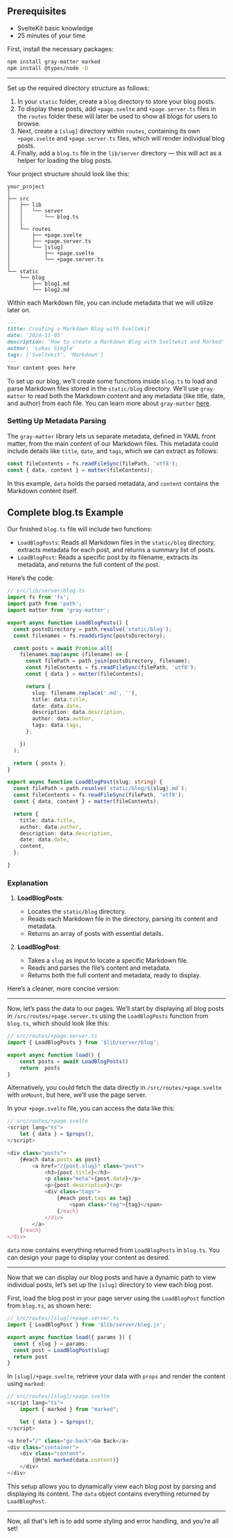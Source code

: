 ## Prerequisites
- SvelteKit basic knowledge
- 25 minutes of your time

First, install the necessary packages:

```bash
npm install gray-matter marked
npm install @types/node -D

```
---

Set up the required directory structure as follows:

1. In your `static` folder, create a `blog` directory to store your blog posts.
2. To display these posts, add `+page.svelte` and `+page.server.ts` files in the `routes` folder these will later be used to show all blogs for users to browse.
3. Next, create a `[slug]` directory within `routes`, containing its own `+page.svelte` and `+page.server.ts` files, which will render individual blog posts.
4. Finally, add a `blog.ts` file in the `lib/server` directory — this will act as a helper for loading the blog posts.

Your project structure should look like this:

```
your_project
│
├── src
│   ├── lib
│   │   └── server
│   │       └── blog.ts
│   │    
│   └── routes
│       ├── +page.svelte 
│       ├── +page.server.ts
│       └── [slug]
│           ├── +page.svelte 
│           └── +page.server.ts
│
└── static
    └── blog
        ├── blog1.md
        └── blog2.md
```

Within each Markdown file, you can include metadata that we will utilize later on.

```blog1.md
---
title: Creating a Markdown Blog with Sveltekit
date: '2024-11-05'
description: 'How to create a Markdown Blog with Sveltekit and Marked'
author: 'Lukas Siegle'
tags: ['Sveltekit', 'Markdown']
---
Your content goes here
```
To set up our blog, we’ll create some functions inside `blog.ts` to load and parse Markdown files stored in the `static/blog` directory. We’ll use `gray-matter` to read both the Markdown content and any metadata (like title, date, and author) from each file. You can learn more about `gray-matter` [here](https://www.npmjs.com/package/gray-matter).

### Setting Up Metadata Parsing

The `gray-matter` library lets us separate metadata, defined in YAML front matter, from the main content of our Markdown files. This metadata could include details like `title`, `date`, and `tags`, which we can extract as follows:

```typescript
const fileContents = fs.readFileSync(filePath, 'utf8');
const { data, content } = matter(fileContents);
```

In this example, `data` holds the parsed metadata, and `content` contains the Markdown content itself.

## Complete blog.ts Example

Our finished `blog.ts` file will include two functions:

- `LoadBlogPosts`: Reads all Markdown files in the `static/blog` directory, extracts metadata for each post, and returns a summary list of posts.
- `LoadBlogPost`: Reads a specific post by its filename, extracts its metadata, and returns the full content of the post.

Here’s the code:

```typescript
// src/lib/server/blog.ts
import fs from 'fs';
import path from 'path';
import matter from 'gray-matter';

export async function LoadBlogPosts() {
  const postsDirectory = path.resolve('static/blog');
  const filenames = fs.readdirSync(postsDirectory);

  const posts = await Promise.all(
    filenames.map(async (filename) => {
      const filePath = path.join(postsDirectory, filename);
      const fileContents = fs.readFileSync(filePath, 'utf8');
      const { data } = matter(fileContents);

      return {
        slug: filename.replace('.md', ''),
        title: data.title,
        date: data.date,
        description: data.description,
        author: data.author,
        tags: data.tags,
      };

    })
  );

  return { posts };
}

export async function LoadBlogPost(slug: string) {
  const filePath = path.resolve(`static/blog/${slug}.md`);
  const fileContents = fs.readFileSync(filePath, 'utf8');
  const { data, content } = matter(fileContents);

  return {
    title: data.title,
    author: data.author,
    description: data.description,
    date: data.date,
    content,
  };

}
```

### Explanation

1. **LoadBlogPosts**:
   - Locates the `static/blog` directory.
   - Reads each Markdown file in the directory, parsing its content and metadata.
   - Returns an array of posts with essential details.

2. **LoadBlogPost**:
   - Takes a `slug` as input to locate a specific Markdown file.
   - Reads and parses the file’s content and metadata.
   - Returns both the full content and metadata, ready to display.


Here’s a cleaner, more concise version:

---

Now, let’s pass the data to our pages. We’ll start by displaying all blog posts in `/src/routes/+page.server.ts` using the `LoadBlogPosts` function from `blog.ts`, which should look like this:

```typescript
// src/routes/+page.server.ts
import { LoadBlogPosts } from '$lib/server/blog';

export async function load() {
    const posts = await LoadBlogPosts()
    return  posts 
}
```

Alternatively, you could fetch the data directly in `/src/routes/+page.svelte` with `onMount`, but here, we’ll use the page server.

In your `+page.svelte` file, you can access the data like this:

```typescript
// src/routes/+page.svelte
<script lang="ts">
    let { data } = $props();
</script>

<div class="posts">
    {#each data.posts as post}
        <a href="/{post.slug}" class="post">
            <h3>{post.title}</h3>
            <p class="meta">{post.date}</p>
            <p>{post.description}</p>
            <div class="tags">
                {#each post.tags as tag}
                    <span class="tag">{tag}</span>
                {/each}
            </div>
        </a>
    {/each}
</div>
```

`data` now contains everything returned from `LoadBlogPosts` in `blog.ts`. You can design your page to display your content as desired. 

---

Now that we can display our blog posts and have a dynamic path to view individual posts, let’s set up the `[slug]` directory to view each blog post.

First, load the blog post in your page server using the `LoadBlogPost` function from `blog.ts`, as shown here:

```typescript
// src/routes/[slug]/+page.server.ts
import { LoadBlogPost } from '$lib/server/blog.js';

export async function load({ params }) {
  const { slug } = params;
  const post = LoadBlogPost(slug)
  return post
}
```

In `[slug]/+page.svelte`, retrieve your data with `props` and render the content using `marked`:

```typescript
// src/routes/[slug]/+page.svelte
<script lang="ts">
    import { marked } from "marked";

    let { data } = $props();
</script>

<a href="/" class="go-back">Go Back</a>
<div class="container">
    <div class="content">
        {@html marked(data.content)}
    </div>
</div>

```


This setup allows you to dynamically view each blog post by parsing and displaying its content. The `data` object contains everything returned by `LoadBlogPost`.

---

Now, all that's left is to add some styling and error handling, and you’re all set!

